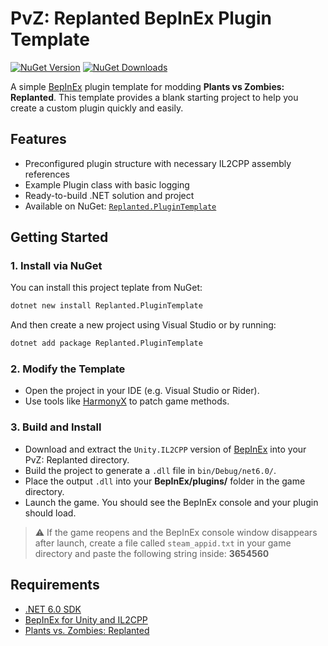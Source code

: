# PvZ: Replanted BepInEx Plugin Template

[![NuGet Version](https://img.shields.io/nuget/v/Replanted.PluginTemplate.svg?style=for-the-badge&color=brightgreen)](https://www.nuget.org/packages/Replanted.PluginTemplate)
[![NuGet Downloads](https://img.shields.io/nuget/dt/Replanted.PluginTemplate.svg?style=for-the-badge&color=blue)](https://www.nuget.org/packages/Replanted.PluginTemplate)

A simple [BepInEx](https://github.com/BepInEx/BepInEx) plugin template for modding **Plants vs Zombies: Replanted**.
This template provides a blank starting project to help you create a custom plugin quickly and easily.

## Features

* Preconfigured plugin structure with necessary IL2CPP assembly references
* Example Plugin class with basic logging
* Ready-to-build .NET solution and project
* Available on NuGet: [`Replanted.PluginTemplate`](https://www.nuget.org/packages/Replanted.PluginTemplate)

## Getting Started

### 1. Install via NuGet

You can install this project teplate from NuGet:
```bash
dotnet new install Replanted.PluginTemplate
```
And then create a new project using Visual Studio or by running:

```bash
dotnet add package Replanted.PluginTemplate
```

### 2. Modify the Template

* Open the project in your IDE (e.g. Visual Studio or Rider).
* Use tools like [HarmonyX](https://github.com/BepInEx/HarmonyX/wiki) to patch game methods.

### 3. Build and Install

* Download and extract the `Unity.IL2CPP` version of [BepInEx](https://builds.bepinex.dev/projects/bepinex_be) into your PvZ: Replanted directory.
* Build the project to generate a `.dll` file in `bin/Debug/net6.0/`.
* Place the output `.dll` into your **BepInEx/plugins/** folder in the game directory.
* Launch the game. You should see the BepInEx console and your plugin should load.

> ⚠️ If the game reopens and the BepInEx console window disappears after launch, create a file called `steam_appid.txt` in your game directory and paste the following string inside: **3654560**

## Requirements

* [.NET 6.0 SDK](https://dotnet.microsoft.com/en-us/download/dotnet/6.0)
* [BepInEx for Unity and IL2CPP](https://github.com/BepInEx/BepInEx)
* [Plants vs. Zombies: Replanted](https://store.steampowered.com/app/3654560/Plants_vs_Zombies_Replanted/)
